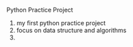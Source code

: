 Python Practice Project

1. my first python practice project
2. focus on data structure and algorithms
3. 